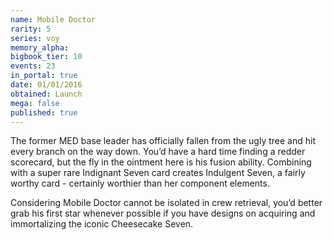 ```yaml
---
name: Mobile Doctor
rarity: 5
series: voy
memory_alpha:
bigbook_tier: 10
events: 23
in_portal: true
date: 01/01/2016
obtained: Launch
mega: false
published: true
---
```


The former MED base leader has officially fallen from the ugly tree and hit every branch on the way down. You’d have a hard time finding a redder scorecard, but the fly in the ointment here is his fusion ability. Combining with a super rare Indignant Seven card creates Indulgent Seven, a fairly worthy card - certainly worthier than her component elements. 

Considering Mobile Doctor cannot be isolated in crew retrieval, you’d better grab his first star whenever possible if you have designs on acquiring and immortalizing the iconic Cheesecake Seven.

